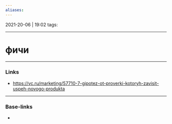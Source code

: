 ```yaml
---
aliases:
---
```

2021-20-06 | 19:02
tags: 
___

# фичи

___
### Links
- https://vc.ru/marketing/57710-7-gipotez-ot-proverki-kotoryh-zavisit-uspeh-novogo-produkta

___
### Base-links
-

